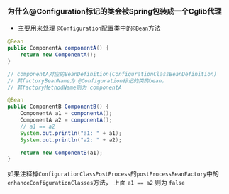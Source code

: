 ### 为什么@Configuration标记的类会被Spring包装成一个Cglib代理
- 主要用来处理 `@Configuration`配置类中的`@Bean`方法

```java
@Bean
public ComponentA componentA() {
	return new ComponentA();
}

// componentA对应的BeanDefinition(ConfigurationClassBeanDefinition)
// 其factoryBeanName为 @Configuration标记的类的bean，
// 其factoryMethodName则为 componentA

@Bean
public ComponentB ComponentB() {
	ComponentA a1 = componentA();
	ComponentA a2 = componentA();
	// a1 == a2
	System.out.println("a1: " + a1);
	System.out.println("a2: " + a2);

	return new ComponentB(a1);
}
```

如果注释掉`ConfigurationClassPostProcess`的`postProcessBeanFactory`中的`enhanceConfigurationClasses`方法，
上面 `a1 == a2` 则为 `false`
